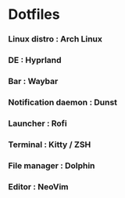 # Dotfiles 

### Linux distro : Arch Linux
### DE : Hyprland 
### Bar : Waybar 
### Notification daemon : Dunst
### Launcher : Rofi
### Terminal : Kitty / ZSH
### File manager : Dolphin
### Editor : NeoVim



